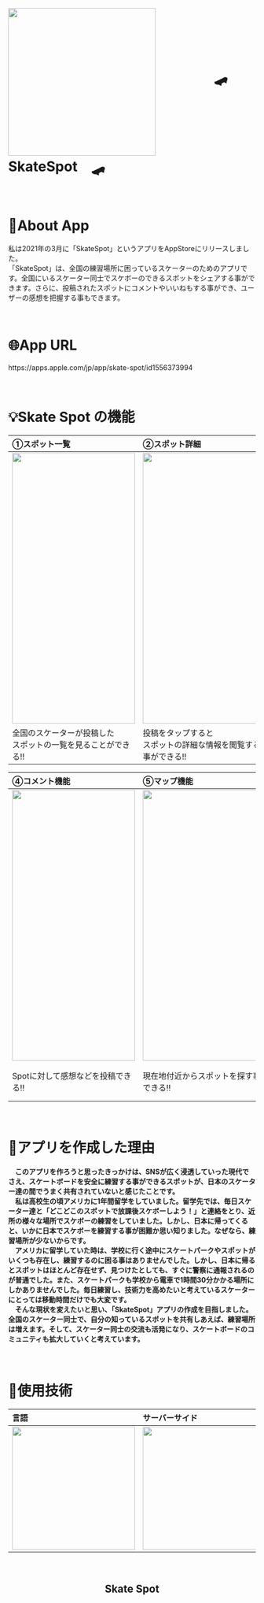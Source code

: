 <br>

<h1>
<img src="https://user-images.githubusercontent.com/71866173/112087903-30059f80-8bd2-11eb-86c4-577a2b3f9b43.png" width="300px" height="300px" align="middle"> 
　　　　🛹　SkateSpot　🛹
</h1>
<br>

# :iphone:About App
<p> 私は2021年の3月に「SkateSpot」というアプリをAppStoreにリリースしました。<br>「SkateSpot」は、全国の練習場所に困っているスケーターのためのアプリです。全国にいるスケーター同士でスケボーのできるスポットをシェアする事ができます。さらに、投稿されたスポットにコメントやいいねもする事ができ、ユーザーの感想を把握する事もできます。</p>
<br>

# :globe_with_meridians:App URL
<p> https://apps.apple.com/jp/app/skate-spot/id1556373994 </p>
<br>

# :bulb:Skate Spot の機能

|①スポット一覧|②スポット詳細|③いいね機能|
|:---|:---|:---|
|<img src="https://user-images.githubusercontent.com/71866173/112494846-b71b6900-8dc6-11eb-96c5-ef10750244f7.png" width="250px" height="550px">|<img src="https://user-images.githubusercontent.com/71866173/112497219-c13e6700-8dc8-11eb-82e4-ad86b5b3ca45.png" width="250px" height="550px">|<img src="https://user-images.githubusercontent.com/71866173/112697847-cb955980-8ecb-11eb-996c-63f6f8b6cd71.png" width="250px" height="250px">|
|全国のスケーターが投稿した<br>スポットの一覧を見ることができる!!|投稿をタップすると<br>スポットの詳細な情報を閲覧する事ができる!!|投稿にいいねすることができる!!|


|④コメント機能|⑤マップ機能|⑥投稿機能|
|:---|:---|:---|
|<img src="https://user-images.githubusercontent.com/71866173/112697550-24182700-8ecb-11eb-90ee-fd9679e24d4b.png" width="250px" height="550px">|<img src="https://user-images.githubusercontent.com/71866173/112500622-e54f7780-8dcb-11eb-82d8-b8da52fa1d21.png" width="250px" height="550px">|<img src="https://user-images.githubusercontent.com/71866173/112698121-5bd39e80-8ecc-11eb-9922-e6f1c99c08d2.png" width="250px" height="550px">|
|Spotに対して感想などを投稿できる!!　|現在地付近からスポットを探す事できる!!|あらかじめ用意されたフォームから<br>スポットを気軽にシェアできる!!|
<br>

# :key:アプリを作成した理由
#### 　このアプリを作ろうと思ったきっかけは、SNSが広く浸透していった現代でさえ、スケートボードを安全に練習する事ができるスポットが、日本のスケーター達の間でうまく共有されていないと感じたことです。<br>　私は高校生の頃アメリカに1年間留学をしていました。留学先では、毎日スケーター達と「どこどこのスポットで放課後スケボーしよう！」と連絡をとり、近所の様々な場所でスケボーの練習をしていました。しかし、日本に帰ってくると、いかに日本でスケボーを練習する事が困難か思い知りました。なぜなら、練習場所が少ないからです。<br>　アメリカに留学していた時は、学校に行く途中にスケートパークやスポットがいくつも存在し、練習するのに困る事はありませんでした。しかし、日本に帰るとスポットはほとんど存在せず、見つけたとしても、すぐに警察に通報されるのが普通でした。また、スケートパークも学校から電車で1時間30分かかる場所にしかありませんでした。毎日練習し、技術力を高めたいと考えているスケーターにとっては移動時間だけでも大変です。<br>　そんな現状を変えたいと思い、「SkateSpot」アプリの作成を目指しました。全国のスケーター同士で、自分の知っているスポットを共有しあえば、練習場所は増えます。そして、スケーター同士の交流も活発になり、スケートボードのコミュニティも拡大していくと考えています。
<br>

# :open_file_folder:使用技術
|言語|サーバーサイド|マップ|
|:---|:---|:---|
|<img src="https://user-images.githubusercontent.com/71866173/112707416-9f3f0480-8eee-11eb-9589-3b5037b49ebb.jpg"  width="250px" heght="100px">|<img src="https://user-images.githubusercontent.com/71866173/112088986-21b88300-8bd4-11eb-8fec-2f7732ca7b5f.png"  width="250px" heght="100px">|<img src="https://user-images.githubusercontent.com/71866173/112707603-f98c9500-8eef-11eb-8e7d-045ad8eca52a.png" width="250px" heght="100px"> |
<br>


<h2 align="center">Skate Spot</h2>
